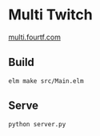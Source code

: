 # Multi Twitch

[multi.fourtf.com](https://multi.fourtf.com/)

## Build

```
elm make src/Main.elm
```

## Serve

```
python server.py
```

